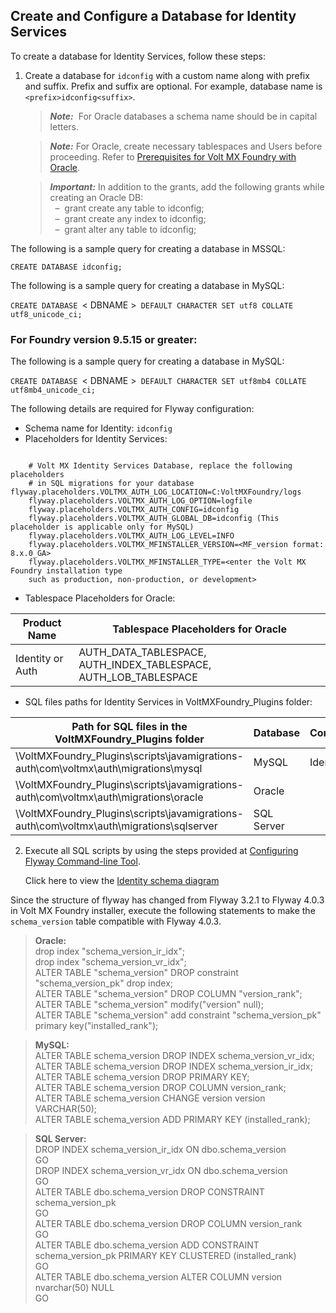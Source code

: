                               

Create and Configure a Database for Identity Services
-----------------------------------------------------

To create a database for Identity Services, follow these steps:

1.  Create a database for `idconfig` with a custom name along with prefix and suffix. Prefix and suffix are optional. For example, database name is `<prefix>idconfig<suffix>`.
    
    > **_Note:_**  For Oracle databases a schema name should be in capital letters.  
      
    > **_Note:_** For Oracle, create necessary tablespaces and Users before proceeding. Refer to [Prerequisites for Volt MX Foundry with Oracle](Database_Prerequsites.md#prerequisites-for-volt-mx-foundry-with-oracle).  
    
    > **_Important:_** In addition to the grants, add the following grants while creating an Oracle DB:  
      –  grant create any table to idconfig;  
      –  grant create any index to idconfig;  
      –  grant alter any table to idconfig;
    
The following is a sample query for creating a database in MSSQL:
    
`CREATE DATABASE idconfig;`
    
The following is a sample query for creating a database in MySQL:

`CREATE DATABASE `< DBNAME >` DEFAULT CHARACTER SET utf8 COLLATE utf8_unicode_ci;`

### For Foundry version 9.5.15 or greater:

The following is a sample query for creating a database in MySQL:

`CREATE DATABASE `< DBNAME >` DEFAULT CHARACTER SET utf8mb4 COLLATE utf8mb4_unicode_ci;`

The following details are required for Flyway configuration:
    
*   Schema name for Identity: `idconfig`
*   Placeholders for Identity Services:

```
 
    # Volt MX Identity Services Database, replace the following placeholders 
    # in SQL migrations for your database flyway.placeholders.VOLTMX_AUTH_LOG_LOCATION=C:VoltMXFoundry/logs
    flyway.placeholders.VOLTMX_AUTH_LOG_OPTION=logfile  
    flyway.placeholders.VOLTMX_AUTH_CONFIG=idconfig  
    flyway.placeholders.VOLTMX_AUTH_GLOBAL_DB=idconfig (This placeholder is applicable only for MySQL)
    flyway.placeholders.VOLTMX_AUTH_LOG_LEVEL=INFO
    flyway.placeholders.VOLTMX_MFINSTALLER_VERSION=<MF_version format: 8.x.0_GA>
    flyway.placeholders.VOLTMX_MFINSTALLER_TYPE=<enter the Volt MX Foundry installation type 
    such as production, non-production, or development>
```
    
  *   Tablespace Placeholders for Oracle:
  
  | Product Name | Tablespace Placeholders for Oracle |
  | --- | --- |
  | Identity or Auth | AUTH\_DATA\_TABLESPACE, AUTH\_INDEX\_TABLESPACE, AUTH\_LOB\_TABLESPACE |
        
  *   SQL files paths for Identity Services in VoltMXFoundry\_Plugins folder:
    
   | Path for SQL files in the VoltMXFoundry\_Plugins folder | Database | Component |
   | --- | --- | --- |
   | \VoltMXFoundry_Plugins\scripts\javamigrations-auth\com\voltmx\auth\migrations\mysql | MySQL | Identity |
   | \VoltMXFoundry_Plugins\scripts\javamigrations-auth\com\voltmx\auth\migrations\oracle | Oracle |
   | \VoltMXFoundry_Plugins\scripts\javamigrations-auth\com\voltmx\auth\migrations\sqlserver | SQL Server |
        
2.  Execute all SQL scripts by using the steps provided at [Configuring Flyway Command-line Tool](FlywayNew.md).
    
    Click here to view the [Identity schema diagram](Resources/Images/identity.png)

    

Since the structure of flyway has changed from Flyway 3.2.1 to Flyway 4.0.3 in Volt MX Foundry installer, execute the following statements to make the `schema_version` table compatible with Flyway 4.0.3.

> **Oracle:**  
drop index "schema\_version\_ir\_idx";  
drop index "schema\_version\_vr\_idx";  
ALTER TABLE "schema\_version" DROP constraint "schema\_version\_pk" drop index;  
ALTER TABLE "schema\_version" DROP COLUMN "version\_rank";  
ALTER TABLE "schema\_version" modify("version" null);  
ALTER TABLE "schema\_version" add constraint "schema\_version\_pk" primary key("installed\_rank");  
  
> **MySQL:**  
ALTER TABLE schema\_version DROP INDEX schema\_version\_vr\_idx;  
ALTER TABLE schema\_version DROP INDEX schema\_version\_ir\_idx;  
ALTER TABLE schema\_version DROP PRIMARY KEY;  
ALTER TABLE schema\_version DROP COLUMN version\_rank;  
ALTER TABLE schema\_version CHANGE version version VARCHAR(50);  
ALTER TABLE schema\_version ADD PRIMARY KEY (installed\_rank);  
  
> **SQL Server:**  
DROP INDEX schema\_version\_ir\_idx ON dbo.schema\_version  
GO  
DROP INDEX schema\_version\_vr\_idx ON dbo.schema\_version  
GO  
ALTER TABLE dbo.schema\_version DROP CONSTRAINT schema\_version\_pk  
GO  
ALTER TABLE dbo.schema\_version DROP COLUMN version\_rank  
GO  
ALTER TABLE dbo.schema\_version ADD CONSTRAINT schema\_version\_pk PRIMARY KEY CLUSTERED (installed\_rank)  
GO  
ALTER TABLE dbo.schema\_version ALTER COLUMN version nvarchar(50) NULL  
GO
